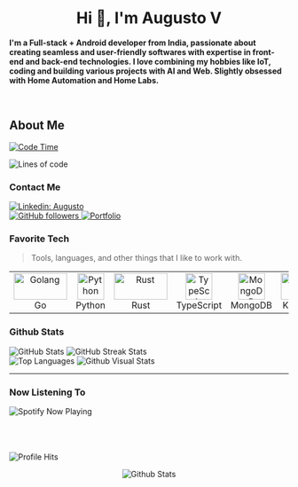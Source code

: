 <div align="r">

<h1 align="center">Hi 👋, I'm Augusto V</h1>

<p><b>I'm a Full-stack + Android developer from India, passionate about creating seamless and user-friendly softwares with expertise in front-end and back-end technologies. I love combining my hobbies like IoT, coding and building various projects with AI and Web. Slightly obsessed with Home Automation and Home Labs.

  </b></p>
<br>

<h2>About Me</h2>

[![Code Time](https://wakatime.com/badge/user/10d55880-38a5-4eda-91a6-9a041dc78976.svg)](https://wakatime.com/@10d55880-38a5-4eda-91a6-9a041dc78976)

![Lines of code](https://img.shields.io/badge/From%20Hello%20World%20I%27ve%20Written-10.3%20million%20lines%20of%20code-blue)


<h3 align="left">Contact Me</h3>
<a href="www.linkedin.com/in/augustov2/">
    <img src="https://img.shields.io/badge/LinkedIn-0077B5?style=for-the-badge&logo=linkedin&logoColor=white" alt="Linkedin: Augusto">
</a>
<br>
<a href="https://www.github.com/AugustoV2">
    <img src="https://img.shields.io/badge/GitHub-100000?style=for-the-badge&logo=github&logoColor=white" alt="GitHub followers">
</a>
<a href="https://blaaa-gilt.vercel.app/">
    <img src="https://img.shields.io/badge/website-000000?style=for-the-badge&logo=About.me&logoColor=white" alt="Portfolio">
</a>

<br>

<h3 align="left"">Favorite Tech</h2>

> Tools, languages, and other things that I like to work with.

<table>
  <tr>
    <td align="center" width="96">
      <a href="#">
        <img src="https://envs.sh/ibA.svg" width="96" height="48" alt="Golang" />
      </a>
      <br>Go
    </td>
    <td align="center" width="96">
      <a href="#">
        <img src="https://envs.sh/ibb.svg" width="48" height="48" alt="Python" />
      </a>
      <br>Python
    </td>
    <td align="center" width="96">
      <a href="#">
        <img src="https://envs.sh/ibB.svg" width="96" height="48" alt="Rust" />
      </a>
      <br>Rust
    </td>
    <td align="center" width="96">
      <a href="#">
        <img src="https://envs.sh/ibP.svg" width="48" height="48" alt="TypeScript" />
      </a>
      <br>TypeScript
    </td>
    <td align="center" width="96">
      <a href="#" >
        <img src="https://envs.sh/ibW.svg" width="48" height="48" alt="MongoDB" />
      </a>
      <br>MongoDB
    </td>
    <td align="center" width="96"> 
      <a href="#" >
        <img src="https://envs.sh/ibS.svg" width="48" height="48" alt="Kotlin" />
      </a>
      <br>Kotlin
    </td>
    <td align="center"  width="96">
      <a href="#">
        <img src="https://envs.sh/ib0.svg" width="48" height="48" alt="NextJS" />
      </a>
      <br>NextJS
    </td>
    <td align="center" width="96">
      <a href="#" >
        <img src="https://envs.sh/ibn.svg" width="48" height="48" alt="Flutter" />
      </a>
      <br>Flutter
    </td>
    <td align="center" width="96">
      <a href="#" >
        <img src="https://envs.sh/ibT.svg" width="48" height="48" alt="Docker" />
      </a>
      <br>Docker
  </tr>
</table>

<h3 align="left">Github Stats</h2>

<img src="https://github-readme-stats-alpha-snowy-32.vercel.app/api?username=augustov2&show_icons=true&theme=transparent&hide_border=true&count_private=true&include_all_commits=true" alt="GitHub Stats">
<img src="https://github-readme-streak-stats.herokuapp.com/?user=augustov2&theme=dark&hide_border=true" alt="GitHub Streak Stats"><br/>
<img src="https://github-readme-stats-alpha-snowy-32.vercel.app/api/top-langs/?username=augustov2&theme=dark&include_all_commits=true&count_private=true&layout=compact&langs_count=10&hide_border=true" alt="Top Languages">
<img src="https://raw.githubusercontent.com/augustov2/github-stats/master/generated/overview.svg#gh-dark-mode-only" alt="Github Visual Stats"><br/>

---
<h3 align="left">Now Listening To</h3> 
<img src="https://spotify-now-playing-psi-silk.vercel.app/api/current-playing?svg=true" alt="Spotify Now Playing">

<br/><br/><br/>
<img alt="Profile Hits" src="https://moe-counter.glitch.me/get/@augustov2">
<p align="center">
        <img src="https://envs.sh/ibp.svg" alt="Github Stats" />
</p>
